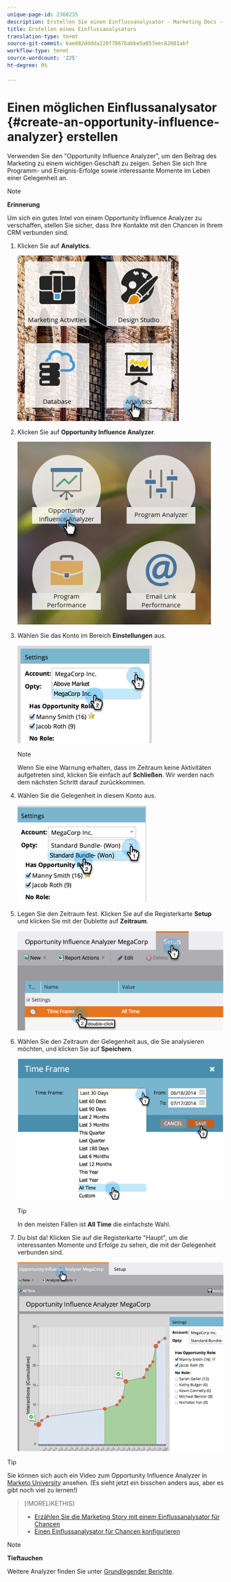 ```yaml
---
unique-page-id: 2360235
description: Erstellen Sie einen Einflussanalysator - Marketing Docs - Produktdokumentation
title: Erstellen eines Einflussanalysators
translation-type: tm+mt
source-git-commit: 6ae882dddda220f7067babbe5a057eec82601abf
workflow-type: tm+mt
source-wordcount: '225'
ht-degree: 0%

---
```



# Einen möglichen Einflussanalysator {#create-an-opportunity-influence-analyzer} erstellen

Verwenden Sie den &quot;Opportunity Influence Analyzer&quot;, um den Beitrag des Marketing zu einem wichtigen Geschäft zu zeigen. Sehen Sie sich Ihre Programm- und Ereignis-Erfolge sowie interessante Momente im Leben einer Gelegenheit an.

>[!NOTE]
>
>**Erinnerung**
>
>Um sich ein gutes Intel von einem Opportunity Influence Analyzer zu verschaffen, stellen Sie sicher, dass Ihre Kontakte mit den Chancen in Ihrem CRM verbunden sind.

1. Klicken Sie auf **Analytics**.

   ![](assets/analytics.png)

1. Klicken Sie auf **Opportunity Influence Analyzer**.

   ![](assets/two.png)

1. Wählen Sie das Konto im Bereich **Einstellungen** aus.

   ![](assets/image2014-9-17-8-3a56-3a32.png)

   >[!NOTE]
   >
   >Wenn Sie eine Warnung erhalten, dass im Zeitraum keine Aktivitäten aufgetreten sind, klicken Sie einfach auf **Schließen**. Wir werden nach dem nächsten Schritt darauf zurückkommen.

1. Wählen Sie die Gelegenheit in diesem Konto aus.

   ![](assets/image2014-9-17-8-3a56-3a48.png)

1. Legen Sie den Zeitraum fest. Klicken Sie auf die Registerkarte **Setup** und klicken Sie mit der Dublette auf **Zeitraum**.

   ![](assets/image2014-9-17-8-3a57-3a17.png)

1. Wählen Sie den Zeitraum der Gelegenheit aus, die Sie analysieren möchten, und klicken Sie auf **Speichern**.

   ![](assets/image2014-9-17-8-3a57-3a27.png)

   >[!TIP]
   >
   >
   >In den meisten Fällen ist **All Time** die einfachste Wahl.

1. Du bist da! Klicken Sie auf die Registerkarte &quot;Haupt&quot;, um die interessanten Momente und Erfolge zu sehen, die mit der Gelegenheit verbunden sind.

   ![](assets/image2014-9-17-8-3a57-3a42.png)

>[!TIP]
>
>Sie können sich auch ein Video zum Opportunity Influence Analyzer in [Marketo University](https://learn.marketo.com) ansehen. (Es sieht jetzt ein bisschen anders aus, aber es gibt noch viel zu lernen!)

>[!MORELIKETHIS]
>
>* [Erzählen Sie die Marketing Story mit einem Einflussanalysator für Chancen](tell-the-marketing-story-with-an-opportunity-influence-analyzer.md)
>* [Einen Einflussanalysator für Chancen konfigurieren](configure-an-opportunity-influence-analyzer.md)

>



>[!NOTE]
>
>**Tieftauchen**
>
>Weitere Analyzer finden Sie unter [Grundlegender Berichte](https://docs.marketo.com/display/docs/basic+reporting).

